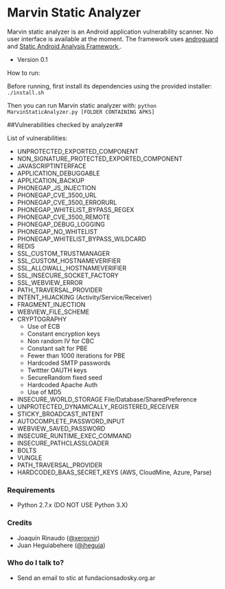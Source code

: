 # Marvin Static Analyzer #

Marvin static analyzer is an Android application vulnerability scanner. No user interface is available at the moment. The framework uses [ androguard ](https://github.com/androguard/androguard/) and [ Static Android Analysis Framework ](https://github.com/SAAF-Developers/saaf/).

* Version 0.1

How to run:

Before running, first install its dependencies using the provided installer:
  ```./install.sh ```
  
Then you can run Marvin static analyzer with:
  ```python MarvinStaticAnalyzer.py [FOLDER CONTAINING APKS] ```

##Vulnerabilities checked by analyzer##

List of vulnerabilities:

* UNPROTECTED_EXPORTED_COMPONENT
* NON_SIGNATURE_PROTECTED_EXPORTED_COMPONENT
* JAVASCRIPTINTERFACE
* APPLICATION_DEBUGGABLE
* APPLICATION_BACKUP
* PHONEGAP_JS_INJECTION
* PHONEGAP_CVE_3500_URL
* PHONEGAP_CVE_3500_ERRORURL
* PHONEGAP_WHITELIST_BYPASS_REGEX
* PHONEGAP_CVE_3500_REMOTE
* PHONEGAP_DEBUG_LOGGING
* PHONEGAP_NO_WHITELIST
* PHONEGAP_WHITELIST_BYPASS_WILDCARD
* REDIS
* SSL_CUSTOM_TRUSTMANAGER
* SSL_CUSTOM_HOSTNAMEVERIFIER
* SSL_ALLOWALL_HOSTNAMEVERIFIER
* SSL_INSECURE_SOCKET_FACTORY
* SSL_WEBVIEW_ERROR																	
* PATH_TRAVERSAL_PROVIDER																
* INTENT_HIJACKING (Activity/Service/Receiver)
* FRAGMENT_INJECTION																	
* WEBVIEW_FILE_SCHEME
* CRYPTOGRAPHY
	* Use of ECB
	* Constant encryption keys
	* Non random IV for CBC
	* Constant salt for PBE
	* Fewer than 1000 iterations for PBE
	* Hardcoded SMTP passwords
	* Twittter OAUTH keys
	* SecureRandom fixed seed
	* Hardcoded Apache Auth
	* Use of MD5
* INSECURE_WORLD_STORAGE File/Database/SharedPreference
* UNPROTECTED_DYNAMICALLY_REGISTERED_RECEIVER
* STICKY_BROADCAST_INTENT
* AUTOCOMPLETE_PASSWORD_INPUT
* WEBVIEW_SAVED_PASSWORD
* INSECURE_RUNTIME_EXEC_COMMAND
* INSECURE_PATHCLASSLOADER
* BOLTS
* VUNGLE
* PATH_TRAVERSAL_PROVIDER
* HARDCODED_BAAS_SECRET_KEYS (AWS, CloudMine, Azure, Parse)


### Requirements ###

* Python 2.7.x (DO NOT USE Python 3.X) 

### Credits ###
* Joaquín Rinaudo ([@xeroxnir](https://www.twitter.com/xeroxnir))
* Juan Heguiabehere ([@jheguia](https://www.twitter.com/jheguia))

### Who do I talk to? ###
* Send an email to stic at fundacionsadosky.org.ar

